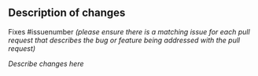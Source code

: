 ## Description of changes

Fixes #issuenumber _(please ensure there is a matching issue for each pull request that
describes the bug or feature being addressed with the pull request)_

_Describe changes here_
